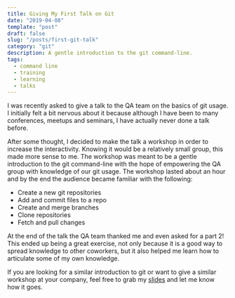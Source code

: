 ```yaml
---
title: Giving My First Talk on Git
date: "2019-04-08"
template: "post"
draft: false
slug: "/posts/first-git-talk"
category: "git"
description: A gentle introduction to the git command-line.
tags: 
  - command line
  - training
  - learning
  - talks
---
```


I was recently asked to give a talk to the QA team on the basics of git usage.  I initially felt a bit nervous about it because although I have been to many conferences, meetups and seminars, I have actually never done a talk before.    

After some thought, I decided to make the talk a workshop in order to increase the interactivity.  Knowing it would be a relatively small group, this made more sense to me.  The workshop was meant to be a gentle introduction to the git command-line with the hope of empowering the QA group with knowledge of our git usage.  The workshop lasted about an hour and by the end the audience became familiar with the following:    

* Create a new git repositories
* Add and commit files to a repo
* Create and merge branches
* Clone repositories
* Fetch and pull changes

At the end of the talk the QA team thanked me and even asked for a part 2! This ended up being a great exercise, not only because it is a good way to spread knowledge to other coworkers, but it also helped me learn how to articulate some of my own knowledge.

If you are looking for a similar introduction to git or want to give a similar workshop at your company, feel free to grab my [slides](https://github.com/lizlam/talks/blob/master/git-basics-by-grepliz.pdf) and let me know how it goes.



